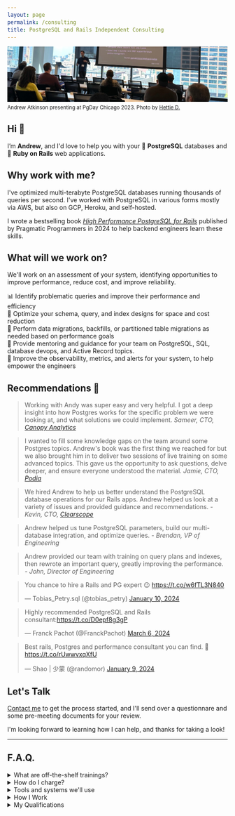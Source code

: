 ```yaml
---
layout: page
permalink: /consulting
title: PostgreSQL and Rails Independent Consulting
---
```


![Andrew Atkinson presenting at PgDay Chicago 2023](/assets/images/pages/andy-pgday-chicago-2023.jpeg)
<small>Andrew Atkinson presenting at PgDay Chicago 2023. Photo by [Hettie D.](https://postgresql.life/post/henrietta_dombrovskaya/)</small>

## Hi 👋
I’m **Andrew**, and I'd love to help you with your 🐘 **PostgreSQL** databases and 💎 **Ruby on Rails** web applications.

## Why work with me?

I've optimized multi-terabyte PostgreSQL databases running thousands of queries per second. I've worked with PostgreSQL in various forms mostly via AWS, but also on GCP, Heroku, and self-hosted.

I wrote a bestselling book [*High Performance PostgreSQL for Rails*](https://pragprog.com/titles/aapsql/high-performance-postgresql-for-rails/) published by Pragmatic Programmers in 2024 to help backend engineers learn these skills.

## What will we work on?

We'll work on an assessment of your system, identifying opportunities to improve performance, reduce cost, and improve reliability.

📊 Identify problematic queries and improve their performance and efficiency<br/>
💾 Optimize your schema, query, and index designs for space and cost reduction<br/>
🐘 Perform data migrations, backfills, or partitioned table migrations as needed based on performance goals<br/>
👨 Provide mentoring and guidance for your team on PostgreSQL, SQL, database devops, and Active Record topics.<br/>
🔎 Improve the observability, metrics, and alerts for your system, to help empower the engineers


## Recommendations 🤝
> Working with Andy was super easy and very helpful. I got a deep insight into how Postgres works for the specific problem we were looking at, and what solutions we could implement.
<cite>Sameer, CTO, [Canopy Analytics](https://www.canopyanalytics.com)</cite>

> I wanted to fill some knowledge gaps on the team around some Postgres topics. Andrew's book was the first thing we reached for but we also brought him in to deliver two sessions of live training on some advanced topics. This gave us the opportunity to ask questions, delve deeper, and ensure everyone understood the material.
<cite>Jamie, CTO, [Podia](https://www.podia.com)</cite>

> We hired Andrew to help us better understand the PostgreSQL database operations for our Rails apps. Andrew helped us look at a variety of issues and provided guidance and recommendations.
<cite>- Kevin, CTO, [Clearscope](https://www.clearscope.io)</cite>

> Andrew helped us tune PostgreSQL parameters, build our multi-database integration, and optimize queries.
<cite>- Brendan, VP of Engineering</cite>

> Andrew provided our team with training on query plans and indexes, then rewrote an important query, greatly improving the performance.
<cite>- John, Director of Engineering</cite>

<blockquote class="twitter-tweet"><p lang="en" dir="ltr">You chance to hire a Rails and PG expert 😉 <a href="https://t.co/w6fTL3N840">https://t.co/w6fTL3N840</a></p>&mdash; Tobias_Petry.sql (@tobias_petry) <a href="https://twitter.com/tobias_petry/status/1745138817521066481?ref_src=twsrc%5Etfw">January 10, 2024</a></blockquote> <script async src="https://platform.twitter.com/widgets.js" charset="utf-8"></script>
<blockquote class="twitter-tweet"><p lang="en" dir="ltr">Highly recommended PostgreSQL and Rails consultant:<a href="https://t.co/D0epf8g3gP">https://t.co/D0epf8g3gP</a></p>&mdash; Franck Pachot (@FranckPachot) <a href="https://twitter.com/FranckPachot/status/1765481120756322313?ref_src=twsrc%5Etfw">March 6, 2024</a></blockquote> <script async src="https://platform.twitter.com/widgets.js" charset="utf-8"></script>
<blockquote class="twitter-tweet"><p lang="en" dir="ltr">Best rails, Postgres and performance consultant you can find. 🚀 <a href="https://t.co/rUwwvxqXfU">https://t.co/rUwwvxqXfU</a></p>&mdash; Shao | 少蒙 (@randomor) <a href="https://twitter.com/randomor/status/1744804349602304005?ref_src=twsrc%5Etfw">January 9, 2024</a></blockquote> <script async src="https://platform.twitter.com/widgets.js" charset="utf-8"></script>

## Let's Talk
[Contact me](/contact) to get the process started, and I'll send over a questionnare and some pre-meeting documents for your review.

I'm looking forward to learning how I can help, and thanks for taking a look!

---------------------


## F.A.Q.

<details>
<summary>What are off-the-shelf trainings?</summary>
<p>Currently I’ve got <strong>Indexing Like a Pro</strong> Part I and Part II, ready to deliver as a live session with slides and live coding for your team. Each part is one hour, plus an optional Q&A.</p>
</details>

<details>
<summary>How do I charge?</summary>
<p>I offer a flexible structure based on competitive rates.</p>
</details>

<details>
  <summary>Tools and systems we'll use</summary>
  <ul>
<li>I’ll need access to your databases or database observability tools (PgHero, PgAnalyze, Performance Insights, etc.). For databases, we can use a non-production instance or a read-replica, depending on your goals.</li>
<li>For code contributions, I’ll need access to your repositories, CI/CD system, and application observability tools (APM, exception tracking)</li>
  </ul>
</details>


<details>
<summary>How I Work</summary>
  <ul>
<li>I’ll provide a Consulting Agreement and we'll work on a Statement of Work</li>
<li>We can use Google Hangouts or equivalent tools for calls. I work in the US Central time zone.</li>
<li>We can use Slack, email, and Google Docs for async work and statuses</li>
  </ul>
</details>


<details>
<summary>My Qualifications</summary>
  <ul>
<li>More than 12 years experience with Ruby on Rails, most recently as a Staff Engineer (<a href="https://www.linkedin.com/in/andyatkinson/">LinkedIn profile</a>), at companies including Microsoft, Groupon, and various startups.</li>
<li>Author of the bestselling book 📚 <a href="https://pragprog.com/titles/aapsql/high-performance-postgresql-for-rails/">High Performance PostgreSQL for Rails</a>, published by Pragmatic Programmers in 2024.</li>
<li><a href="/speaking-opportunities">Presenter at PostgreSQL and Ruby on Rails conferences</a> including PGConf NYC, PGDay Chicago, and RailsConf 2022.</li>
<li>I’ve <a href="/blog/2023/08/17/postgresql-sfpug-table-partitioning-presentation">performed zero downtime online migrations in multi-terabyte PostgreSQL databases</a>, managing a dozen instances, with billions of rows.</li>
<li>I’ve worked on a Rails app serving 7500 requests/second (450K RPM) at an average response time of 35ms. I’ve <a href="/blog/2023/08/28/saas-for-developers-gwen-shapira-postgresql-rails">spoken about this experience</a> and presented on it at <a href="/blog/2021/12/06/pgconf-nyc-2021">PGConf NYC 2021</a>.</li>
</ul>
</details>
